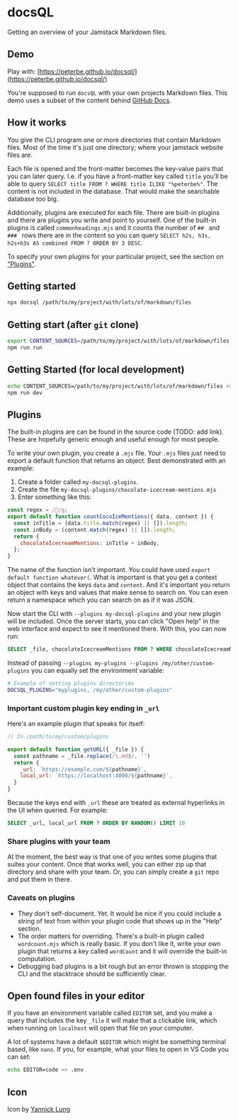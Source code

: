 # docsQL

Getting an overview of your Jamstack Markdown files.

## Demo

Play with: [https://peterbe.github.io/docsql/](https://peterbe.github.io/docsql/)

You're supposed to run `docsQL` with your own projects Markdown files. This
demo uses a subset of the content behind [GitHub Docs](https://github.com/github/docs).

## How it works

You give the CLI program one or more directories that contain Markdown files.
Most of the time it's just one directory; where your jamstack website files
are.

Each file is opened and the front-matter becomes the key-value pairs that you
can later query. I.e. if you have a front-matter key called `title`
you'll be able to query `SELECT title FROM ? WHERE title ILIKE "%peterbe%"`.
The content is not included in the database. That would make the searchable
database too big.

Additionally, plugins are executed for each file. There are built-in plugins
and there are plugins you write and point to yourself.
One of the built-in plugins is called `commonheadings.mjs` and it counts
the number of `## ` and `### ` rows there are in the content so you can
query `SELECT h2s, h3s, h2s+h3s AS combined FROM ? ORDER BY 3 DESC`.

To specify your own plugins for your particular project, see the
section on ["Plugins"](#plugins).

## Getting started

```sh
npx docsql /path/to/my/project/with/lots/of/markdown/files
```

## Getting start (after `git` clone)

```sh
export CONTENT_SOURCES=/path/to/my/project/with/lots/of/markdown/files
npm run run
```

## Getting Started (for local development)

```sh
echo CONTENT_SOURCES=/path/to/my/project/with/lots/of/markdown/files >> .env
npm run dev
```

## Plugins

The built-in plugins are can be found in the source code (TODO: add link).
These are hopefully generic enough and useful enough for most people.

To write your own plugin, you create a `.mjs` file. Your `.mjs` files
just need to export a default function that returns an object. Best
demonstrated with an example:

1. Create a folder called `my-docsql-plugins`.
2. Create the file `my-docsql-plugins/chocolate-icecream-mentions.mjs`
3. Enter something like this:

```js
const regex = /💩/g;
export default function countCocoIceMentions({ data, content }) {
  const inTitle = (data.title.match(regex) || []).length;
  const inBody = (content.match(regex) || []).length;
  return {
    chocolateIcecreamMentions: inTitle + inBody,
  };
}
```

The name of the function isn't important. You could have used
`export default function whatever(`. What is important is that you
get a context object that contains the keys `data` and `content`.
And it's important you return an object with keys and values that
make sense to search on. You can even return a namespace which
you can search on as if it was JSON.

Now start the CLI with `--plugins my-docsql-plugins` and your new plugin
will be included. Once the server starts, you can click "Open help"
in the web interface and expect to see it mentioned there. With this,
you can now run:

```sql
SELECT _file, chocolateIcecreamMentions FROM ? WHERE chocolateIcecreamMentions > 0
```

Instead of passing `--plugins my-plugins --plugins /my/other/custom-plugins`
you can equally set the environment variable:

```sh
# Example of setting plugins directories
DOCSQL_PLUGINS="myplugins, /my/other/custom-plugins"
```

### Important custom plugin key ending in `_url`

Here's an example plugin that speaks for itself:

```js
// In /path/to/my/custom/plugins

export default function getURL({ _file }) {
  const pathname = _file.replace(/\.md$/, '')
  return {
    _url: `https://example.com/${pathname}`,
    local_url: `https://localhost:4000/${pathname}`,
  }
}
```

Because the keys end with `_url` these are treated as external
hyperlinks in the UI when queried. For example:

```sql
SELECT _url, local_url FROM ? ORDER BY RANDOM() LIMIT 10
```

### Share plugins with your team

At the moment, the best way is that one of you writes some plugins that
suites your content. Once that works well, you can either zip up that
directory and share with your team. Or, you can simply create a
`git` repo and put them in there.

### Caveats on plugins

- They don't self-document. Yet. It would be nice if you could include
  a string of text from within your plugin code that shows up in the
  "Help" section.
- The order matters for overriding. There's a built-in plugin called
  `wordcount.mjs` which is really basic. If you don't like it, write
  your own plugin that returns a key called `wordCount` and it will
  override the built-in computation.
- Debugging bad plugins is a bit rough but an error thrown is stopping
  the CLI and the stacktrace should be sufficiently clear.

## Open found files in your editor

If you have an environment variable called `EDITOR` set, and you make a
query that includes the key `_file` it will make that a clickable link,
which when running on `localhost` will open that file on your computer.

A lot of systems have a default `$EDITOR` which might be something
terminal based, like `nano`. If you, for example, what your files to
open in VS Code you can set:

```sh
echo EDITOR=code >> .env
```

## Icon

Icon by [Yannick Lung](https://www.iconfinder.com/icons/315196/documents_icon)

